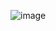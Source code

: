 




![image](https://github.com/zpicy69/Desmos_wannabe/assets/119013570/ba7bbd5a-4197-43e5-bd49-86539739896c)

